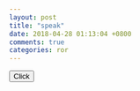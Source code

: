 ```yaml
---
layout: post
title: "speak"
date: 2018-04-28 01:13:04 +0800
comments: true
categories: ror
---
```

<button type="button" onclick="click()">Click</button>
<script>
    function click(){
    var msg = new SpeechSynthesisUtterance('你是豬豬人');
     msg.lang='zh';
     msg.voice = speechSynthesis.getVoices().filter(function(voice) { 
    return voice.name == 'Whisper'; }
    )[0]; 

    speechSynthesis.speak(msg);
}

</script>
